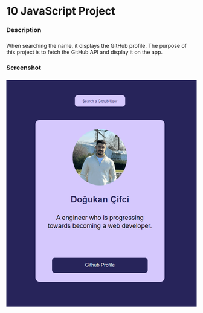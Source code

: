 <h1 align="left">10 JavaScript Project</h1>

###

<h3 align="left">Description</h3>

###

<p align="left">When searching the name, it displays the GitHub profile. The purpose of this project is to fetch the GitHub API and display it on the app.</p>

###

<h3 align="left">Screenshot</h3>

###

<div align="center">
  <img height="600" src="githubprofile.png"  />
</div>

###
